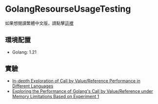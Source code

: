 # GolangResourseUsageTesting
如果想閱讀繁體中文版，請點擊[這裡](docs/TranditionalChinese_README.md)

## 環境配置
* Golang: 1.21

## 實驗
- [In-depth Exploration of Call by Value/Reference Performance in Different Languages](docs/Exp1_English.md)
- [Exploring the Performance of Golang's Call by Value/Reference under Memory Limitations Based on Experiment 1](docs/Exp2_English.md)